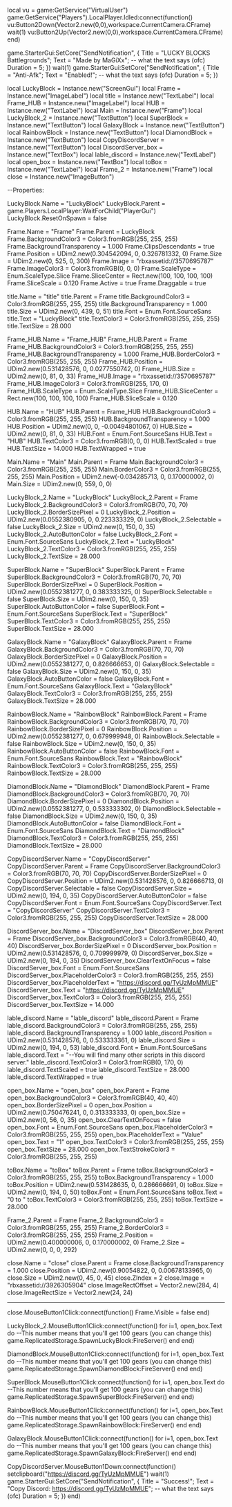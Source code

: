 local vu = game:GetService("VirtualUser")
game:GetService("Players").LocalPlayer.Idled:connect(function()
    vu:Button2Down(Vector2.new(0,0),workspace.CurrentCamera.CFrame)
    wait(1)
    vu:Button2Up(Vector2.new(0,0),workspace.CurrentCamera.CFrame)
end)
 
game.StarterGui:SetCore("SendNotification", {
    Title = "LUCKY BLOCKS Battlegrounds";
    Text = "Made by MaGiXx"; -- what the text says (ofc)
    Duration = 5;
})
wait(1)
game.StarterGui:SetCore("SendNotification", {
    Title = "Anti-Afk";
    Text = "Enabled!"; -- what the text says (ofc)
    Duration = 5;
})
 
local LuckyBlock = Instance.new("ScreenGui")
local Frame = Instance.new("ImageLabel")
local title = Instance.new("TextLabel")
local Frame_HUB = Instance.new("ImageLabel")
local HUB = Instance.new("TextLabel")
local Main = Instance.new("Frame")
local LuckyBlock_2 = Instance.new("TextButton")
local SuperBlock = Instance.new("TextButton")
local GalaxyBlock = Instance.new("TextButton")
local RainbowBlock = Instance.new("TextButton")
local DiamondBlock = Instance.new("TextButton")
local CopyDiscordServer = Instance.new("TextButton")
local DiscordServer_box = Instance.new("TextBox")
local lable_discord = Instance.new("TextLabel")
local open_box = Instance.new("TextBox")
local toBox = Instance.new("TextLabel")
local Frame_2 = Instance.new("Frame")
local close = Instance.new("ImageButton")
 
--Properties:
 
LuckyBlock.Name = "LuckyBlock"
LuckyBlock.Parent = game.Players.LocalPlayer:WaitForChild("PlayerGui")
LuckyBlock.ResetOnSpawn = false
 
Frame.Name = "Frame"
Frame.Parent = LuckyBlock
Frame.BackgroundColor3 = Color3.fromRGB(255, 255, 255)
Frame.BackgroundTransparency = 1.000
Frame.ClipsDescendants = true
Frame.Position = UDim2.new(0.304542094, 0, 0.326781332, 0)
Frame.Size = UDim2.new(0, 525, 0, 300)
Frame.Image = "rbxassetid://3570695787"
Frame.ImageColor3 = Color3.fromRGB(0, 0, 0)
Frame.ScaleType = Enum.ScaleType.Slice
Frame.SliceCenter = Rect.new(100, 100, 100, 100)
Frame.SliceScale = 0.120
Frame.Active = true
Frame.Draggable = true
 
title.Name = "title"
title.Parent = Frame
title.BackgroundColor3 = Color3.fromRGB(255, 255, 255)
title.BackgroundTransparency = 1.000
title.Size = UDim2.new(0, 439, 0, 51)
title.Font = Enum.Font.SourceSans
title.Text = "LuckyBlock"
title.TextColor3 = Color3.fromRGB(255, 255, 255)
title.TextSize = 28.000
 
Frame_HUB.Name = "Frame_HUB"
Frame_HUB.Parent = Frame
Frame_HUB.BackgroundColor3 = Color3.fromRGB(255, 255, 255)
Frame_HUB.BackgroundTransparency = 1.000
Frame_HUB.BorderColor3 = Color3.fromRGB(255, 255, 255)
Frame_HUB.Position = UDim2.new(0.531428576, 0, 0.0277550742, 0)
Frame_HUB.Size = UDim2.new(0, 81, 0, 33)
Frame_HUB.Image = "rbxassetid://3570695787"
Frame_HUB.ImageColor3 = Color3.fromRGB(255, 170, 0)
Frame_HUB.ScaleType = Enum.ScaleType.Slice
Frame_HUB.SliceCenter = Rect.new(100, 100, 100, 100)
Frame_HUB.SliceScale = 0.120
 
HUB.Name = "HUB"
HUB.Parent = Frame_HUB
HUB.BackgroundColor3 = Color3.fromRGB(255, 255, 255)
HUB.BackgroundTransparency = 1.000
HUB.Position = UDim2.new(0, 0, -0.00494801067, 0)
HUB.Size = UDim2.new(0, 81, 0, 33)
HUB.Font = Enum.Font.SourceSans
HUB.Text = "HUB"
HUB.TextColor3 = Color3.fromRGB(0, 0, 0)
HUB.TextScaled = true
HUB.TextSize = 14.000
HUB.TextWrapped = true
 
Main.Name = "Main"
Main.Parent = Frame
Main.BackgroundColor3 = Color3.fromRGB(255, 255, 255)
Main.BorderColor3 = Color3.fromRGB(255, 255, 255)
Main.Position = UDim2.new(-0.034285713, 0, 0.170000002, 0)
Main.Size = UDim2.new(0, 559, 0, 0)
 
LuckyBlock_2.Name = "LuckyBlock"
LuckyBlock_2.Parent = Frame
LuckyBlock_2.BackgroundColor3 = Color3.fromRGB(70, 70, 70)
LuckyBlock_2.BorderSizePixel = 0
LuckyBlock_2.Position = UDim2.new(0.0552380905, 0, 0.223333329, 0)
LuckyBlock_2.Selectable = false
LuckyBlock_2.Size = UDim2.new(0, 150, 0, 35)
LuckyBlock_2.AutoButtonColor = false
LuckyBlock_2.Font = Enum.Font.SourceSans
LuckyBlock_2.Text = "LuckyBlock"
LuckyBlock_2.TextColor3 = Color3.fromRGB(255, 255, 255)
LuckyBlock_2.TextSize = 28.000
 
SuperBlock.Name = "SuperBlock"
SuperBlock.Parent = Frame
SuperBlock.BackgroundColor3 = Color3.fromRGB(70, 70, 70)
SuperBlock.BorderSizePixel = 0
SuperBlock.Position = UDim2.new(0.0552381277, 0, 0.383333325, 0)
SuperBlock.Selectable = false
SuperBlock.Size = UDim2.new(0, 150, 0, 35)
SuperBlock.AutoButtonColor = false
SuperBlock.Font = Enum.Font.SourceSans
SuperBlock.Text = "SuperBlock"
SuperBlock.TextColor3 = Color3.fromRGB(255, 255, 255)
SuperBlock.TextSize = 28.000
 
GalaxyBlock.Name = "GalaxyBlock"
GalaxyBlock.Parent = Frame
GalaxyBlock.BackgroundColor3 = Color3.fromRGB(70, 70, 70)
GalaxyBlock.BorderSizePixel = 0
GalaxyBlock.Position = UDim2.new(0.0552381277, 0, 0.826666653, 0)
GalaxyBlock.Selectable = false
GalaxyBlock.Size = UDim2.new(0, 150, 0, 35)
GalaxyBlock.AutoButtonColor = false
GalaxyBlock.Font = Enum.Font.SourceSans
GalaxyBlock.Text = "GalaxyBlock"
GalaxyBlock.TextColor3 = Color3.fromRGB(255, 255, 255)
GalaxyBlock.TextSize = 28.000
 
RainbowBlock.Name = "RainbowBlock"
RainbowBlock.Parent = Frame
RainbowBlock.BackgroundColor3 = Color3.fromRGB(70, 70, 70)
RainbowBlock.BorderSizePixel = 0
RainbowBlock.Position = UDim2.new(0.0552381277, 0, 0.679999948, 0)
RainbowBlock.Selectable = false
RainbowBlock.Size = UDim2.new(0, 150, 0, 35)
RainbowBlock.AutoButtonColor = false
RainbowBlock.Font = Enum.Font.SourceSans
RainbowBlock.Text = "RainbowBlock"
RainbowBlock.TextColor3 = Color3.fromRGB(255, 255, 255)
RainbowBlock.TextSize = 28.000
 
DiamondBlock.Name = "DiamondBlock"
DiamondBlock.Parent = Frame
DiamondBlock.BackgroundColor3 = Color3.fromRGB(70, 70, 70)
DiamondBlock.BorderSizePixel = 0
DiamondBlock.Position = UDim2.new(0.0552381277, 0, 0.533333302, 0)
DiamondBlock.Selectable = false
DiamondBlock.Size = UDim2.new(0, 150, 0, 35)
DiamondBlock.AutoButtonColor = false
DiamondBlock.Font = Enum.Font.SourceSans
DiamondBlock.Text = "DiamondBlock"
DiamondBlock.TextColor3 = Color3.fromRGB(255, 255, 255)
DiamondBlock.TextSize = 28.000
 
CopyDiscordServer.Name = "CopyDiscordServer"
CopyDiscordServer.Parent = Frame
CopyDiscordServer.BackgroundColor3 = Color3.fromRGB(70, 70, 70)
CopyDiscordServer.BorderSizePixel = 0
CopyDiscordServer.Position = UDim2.new(0.531428576, 0, 0.826666713, 0)
CopyDiscordServer.Selectable = false
CopyDiscordServer.Size = UDim2.new(0, 194, 0, 35)
CopyDiscordServer.AutoButtonColor = false
CopyDiscordServer.Font = Enum.Font.SourceSans
CopyDiscordServer.Text = "CopyDiscordServer"
CopyDiscordServer.TextColor3 = Color3.fromRGB(255, 255, 255)
CopyDiscordServer.TextSize = 28.000
 
DiscordServer_box.Name = "DiscordServer_box"
DiscordServer_box.Parent = Frame
DiscordServer_box.BackgroundColor3 = Color3.fromRGB(40, 40, 40)
DiscordServer_box.BorderSizePixel = 0
DiscordServer_box.Position = UDim2.new(0.531428576, 0, 0.709999979, 0)
DiscordServer_box.Size = UDim2.new(0, 194, 0, 35)
DiscordServer_box.ClearTextOnFocus = false
DiscordServer_box.Font = Enum.Font.SourceSans
DiscordServer_box.PlaceholderColor3 = Color3.fromRGB(255, 255, 255)
DiscordServer_box.PlaceholderText = "https://discord.gg/TyUzMpMMUE"
DiscordServer_box.Text = "https://discord.gg/TyUzMpMMUE"
DiscordServer_box.TextColor3 = Color3.fromRGB(255, 255, 255)
DiscordServer_box.TextSize = 14.000
 
lable_discord.Name = "lable_discord"
lable_discord.Parent = Frame
lable_discord.BackgroundColor3 = Color3.fromRGB(255, 255, 255)
lable_discord.BackgroundTransparency = 1.000
lable_discord.Position = UDim2.new(0.531428576, 0, 0.533333361, 0)
lable_discord.Size = UDim2.new(0, 194, 0, 53)
lable_discord.Font = Enum.Font.SourceSans
lable_discord.Text = "--You will find many other scripts in this discord server."
lable_discord.TextColor3 = Color3.fromRGB(0, 170, 0)
lable_discord.TextScaled = true
lable_discord.TextSize = 28.000
lable_discord.TextWrapped = true
 
open_box.Name = "open_box"
open_box.Parent = Frame
open_box.BackgroundColor3 = Color3.fromRGB(40, 40, 40)
open_box.BorderSizePixel = 0
open_box.Position = UDim2.new(0.750476241, 0, 0.313333333, 0)
open_box.Size = UDim2.new(0, 56, 0, 35)
open_box.ClearTextOnFocus = false
open_box.Font = Enum.Font.SourceSans
open_box.PlaceholderColor3 = Color3.fromRGB(255, 255, 255)
open_box.PlaceholderText = "Value"
open_box.Text = "1"
open_box.TextColor3 = Color3.fromRGB(255, 255, 255)
open_box.TextSize = 28.000
open_box.TextStrokeColor3 = Color3.fromRGB(255, 255, 255)
 
toBox.Name = "toBox"
toBox.Parent = Frame
toBox.BackgroundColor3 = Color3.fromRGB(255, 255, 255)
toBox.BackgroundTransparency = 1.000
toBox.Position = UDim2.new(0.531428635, 0, 0.286666691, 0)
toBox.Size = UDim2.new(0, 194, 0, 50)
toBox.Font = Enum.Font.SourceSans
toBox.Text = "0 to "
toBox.TextColor3 = Color3.fromRGB(255, 255, 255)
toBox.TextSize = 28.000
 
Frame_2.Parent = Frame
Frame_2.BackgroundColor3 = Color3.fromRGB(255, 255, 255)
Frame_2.BorderColor3 = Color3.fromRGB(255, 255, 255)
Frame_2.Position = UDim2.new(0.400000006, 0, 0.170000002, 0)
Frame_2.Size = UDim2.new(0, 0, 0, 292)
 
close.Name = "close"
close.Parent = Frame
close.BackgroundTransparency = 1.000
close.Position = UDim2.new(0.90054822, 0, 0.00678133965, 0)
close.Size = UDim2.new(0, 45, 0, 45)
close.ZIndex = 2
close.Image = "rbxassetid://3926305904"
close.ImageRectOffset = Vector2.new(284, 4)
close.ImageRectSize = Vector2.new(24, 24)
 
 
----------------------------------------------------------------
 
close.MouseButton1Click:connect(function()
    Frame.Visible = false
end)
 
LuckyBlock_2.MouseButton1Click:connect(function()
    for i=1, open_box.Text do --This number means that you'll get 100 gears (you can change this)
        game.ReplicatedStorage.SpawnLuckyBlock:FireServer()
    end
end)
 
DiamondBlock.MouseButton1Click:connect(function()
    for i=1, open_box.Text do --This number means that you'll get 100 gears (you can change this)
        game.ReplicatedStorage.SpawnDiamondBlock:FireServer()
    end
end)
 
SuperBlock.MouseButton1Click:connect(function()
    for i=1, open_box.Text do --This number means that you'll get 100 gears (you can change this)
        game.ReplicatedStorage.SpawnSuperBlock:FireServer()
    end
end)
 
RainbowBlock.MouseButton1Click:connect(function()
    for i=1, open_box.Text do --This number means that you'll get 100 gears (you can change this)
        game.ReplicatedStorage.SpawnRainbowBlock:FireServer()
    end
end)
 
GalaxyBlock.MouseButton1Click:connect(function()
    for i=1, open_box.Text do --This number means that you'll get 100 gears (you can change this)
        game.ReplicatedStorage.SpawnGalaxyBlock:FireServer()
    end
end)
 
CopyDiscordServer.MouseButton1Down:connect(function()
    setclipboard("https://discord.gg/TyUzMpMMUE")
    wait(1)
    game.StarterGui:SetCore("SendNotification", {
        Title = "Success!";
        Text = "Copy Discord: https://discord.gg/TyUzMpMMUE"; -- what the text says (ofc)
        Duration = 5;
    })
end)
